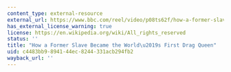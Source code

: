 ```yaml
---
content_type: external-resource
external_url: https://www.bbc.com/reel/video/p08ts62f/how-a-former-slave-became-the-world-s-first-drag-queen
has_external_license_warning: true
license: https://en.wikipedia.org/wiki/All_rights_reserved
status: ''
title: "How a Former Slave Became the World\u2019s First Drag Queen"
uid: c4483bb9-8941-44ec-8244-331acb294fb2
wayback_url: ''
---
```

